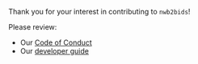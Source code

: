 Thank you for your interest in contributing to `nwb2bids`!

Please review: 
 - Our [Code of Conduct](https://github.com/con/nwb2bids?tab=coc-ov-file)
 - Our [developer guide](https://nwb2bids.readthedocs.io/en/latest/developer_guide.html)

